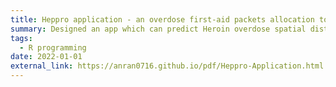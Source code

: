 ```yaml
---
title: Heppro application - an overdose first-aid packets allocation tool
summary: Designed an app which can predict Heroin overdose spatial distribution
tags:
  - R programming
date: 2022-01-01
external_link: https://anran0716.github.io/pdf/Heppro-Application.html
---
```

